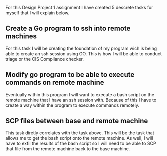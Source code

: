 For this Design Project 1 assignment I have created 5 descrete tasks for myself that I will explain below. 

## Create a Go program to ssh into remote machines

For this task I will be creating the foundation of my program wich is being able to create an ssh session using GO. This is how I will be able to conduct triage or the CIS Compliance checker. 

## Modify go program to be able to execute commands on remote machine

Eventually within this program I will want to execute a bash script on the remote machine that I have an ssh session with. Because of this I have to create a way within the program to execute commands remotely. 

## SCP files between base and remote machine

This task diretly correlates with the task above. This will be the task that allows me to get the bash script onto the remote machine. As well, I will have to exfil the results of the bash script so I will need to be able to SCP that file from the remote machine back to the base machine. 
